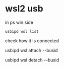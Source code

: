 

# wsl2 usb

in ps win side <busid>

```usbipd wsl list```

check how it is connected


usbipd wsl attach --busid <busid>

usbipd wsl detach --busid <busid>